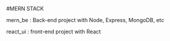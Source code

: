#MERN STACK

mern_be : Back-end project with Node, Express, MongoDB, etc

react_ui : front-end project with React 


